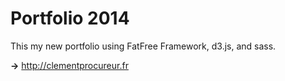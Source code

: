 Portfolio 2014
==============

This my new portfolio using FatFree Framework, d3.js, and sass.

**→** http://clementprocureur.fr
